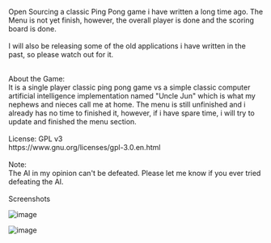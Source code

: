 Open Sourcing a classic Ping Pong game i have written a long time ago. The Menu is not yet finish, however, the overall player is done and the scoring board is done. <br/><br/>
I will also be releasing some of the old applications i have written in the past, so please watch out for it. 

<br/>
About the Game: <br/>
It is a single player classic ping pong game vs a simple classic computer artificial intelligence implementation named "Uncle Jun" which is what my nephews and nieces call me at home.
The menu is still unfinished and i already has no time to finished it, however, if i have spare time, i will try to update and finished the menu section. 
<br/><br/>
License: GPL v3 <br/>
https://www.gnu.org/licenses/gpl-3.0.en.html
<br/><br/>
Note: <br/>
The AI in my opinion can't be defeated. Please let me know if you ever tried defeating the AI. 
<br/><br/>
Screenshots 

![image](https://github.com/user-attachments/assets/394774e7-c7d5-45ae-82e8-cc20453353c7)

![image](https://github.com/user-attachments/assets/94fbb6bb-a1ab-4ded-ae17-e0b7e72698a1)

